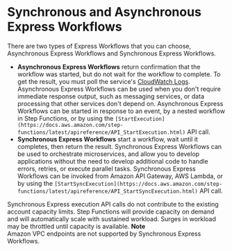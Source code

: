 # Synchronous and Asynchronous Express Workflows<a name="concepts-express-synchronous"></a>

There are two types of Express Workflows that you can choose, Asynchronous Express Workflows and Synchronous Express Workflows\. 
+  **Asynchronous Express Workflows** return confirmation that the workflow was started, but do not wait for the workflow to complete\. To get the result, you must poll the service's [CloudWatch Logs](cw-logs.md)\. Asynchronous Express Workflows can be used when you don't require immediate response output, such as messaging services, or data processing that other services don't depend on\. Asynchronous Express Workflows can be started in response to an event, by a nested workflow in Step Functions, or by using the `[StartExecution](https://docs.aws.amazon.com/step-functions/latest/apireference/API_StartExecution.html)` API call\. 
+  **Synchronous Express Workflows** start a workflow, wait until it completes, then return the result\. Synchronous Express Workflows can be used to orchestrate microservices, and allow you to develop applications without the need to develop additional code to handle errors, retries, or execute parallel tasks\. Synchronous Express Workflows can be invoked from Amazon API Gateway, AWS Lambda, or by using the `[StartSyncExecution](https://docs.aws.amazon.com/step-functions/latest/apireference/API_StartSyncExecution.html)` API call\. 

  Synchronous Express execution API calls do not contribute to the existing account capacity limits\. Step Functions will provide capacity on demand and will automatically scale with sustained workload\. Surges in workload may be throttled until capacity is available\. 
**Note**  
Amazon VPC endpoints are not supported by Synchronous Express Workflows\.